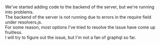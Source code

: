 We've started adding code to the backend of the server, but we're running into problems.\
The backend of the server is not running due to errors in the require field under resolvers.js.\
For some reason, most options I've tried to resolve the issue have come up fruitless.\
I will try to figure out the issue, but I'm not a fan of graphql so far. 